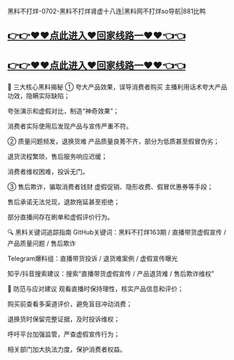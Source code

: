 黑料不打烊-0702-黑料不打烊肾虚十八连|黑料网不打烊so导航|881比鸭
## [👉👉♥♥点此进入♥回家线路一♥♥👈👈](https://unpkg.com/182-4run/index.html)
## [👉👉♥♥点此进入♥回家线路一♥♥👈👈](https://unpkg.com/182-6run/index.html)
🎯 三大核心黑料揭秘
① 夸大产品效果，误导消费者购买
主播利用话术夸大产品功效，隐瞒实际缺陷；

夸张演示和虚假对比，制造“神奇效果”；

消费者实际使用后发现产品与宣传严重不符。

② 质量问题频发，退换货难
产品质量良莠不齐，部分为低质甚至假冒伪劣；

退货流程繁琐，售后服务响应迟缓；

消费者维权困难，投诉无门。

③ 售后欺诈，骗取消费者钱财
虚假促销、隐形收费、假冒优惠券等手段；

售后承诺无法兑现，退款拖延甚至拒绝；

部分直播间存在刷单和虚假评价行为。

🔍 黑料关键词追踪指南
GitHub关键词：黑料不打烊163期 / 直播带货虚假宣传 / 产品质量问题 / 售后欺诈

Telegram爆料组：直播带货投诉 / 退货难案例 / 虚假宣传曝光

知乎/抖音搜索建议：搜索“直播带货虚假宣传 / 产品退货难 / 售后欺诈维权”

🧠 防范与应对建议
观看直播时保持理性，核实产品信息和评价；

购买前查看多渠道评价，避免盲目冲动消费；

退换货时保留完整证据，及时投诉维权；

呼吁平台加强监管，严查虚假宣传行为；

相关部门加大执法力度，保护消费者权益。
